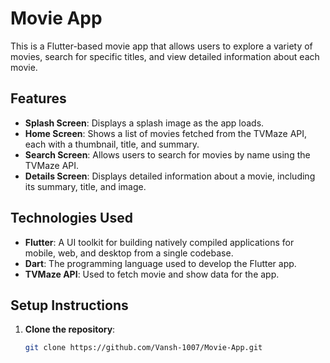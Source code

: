 # Movie App

This is a Flutter-based movie app that allows users to explore a variety of movies, search for specific titles, and view detailed information about each movie.

## Features

- **Splash Screen**: Displays a splash image as the app loads.
- **Home Screen**: Shows a list of movies fetched from the TVMaze API, each with a thumbnail, title, and summary.
- **Search Screen**: Allows users to search for movies by name using the TVMaze API.
- **Details Screen**: Displays detailed information about a movie, including its summary, title, and image.

## Technologies Used

- **Flutter**: A UI toolkit for building natively compiled applications for mobile, web, and desktop from a single codebase.
- **Dart**: The programming language used to develop the Flutter app.
- **TVMaze API**: Used to fetch movie and show data for the app.

## Setup Instructions

1. **Clone the repository**:
   ```bash
   git clone https://github.com/Vansh-1007/Movie-App.git

